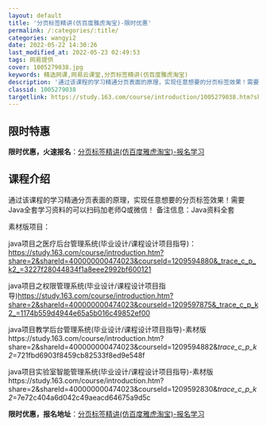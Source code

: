 ```yaml
---
layout: default
title: '分页标签精讲(仿百度雅虎淘宝)-限时优惠'
permalink: /:categories/:title/
categories: wangyi2
date: 2022-05-22 14:30:26
last_modified_at: 2022-05-23 02:49:53
tags: 网易提供
cover: 1005279038.jpg
keywords: 精选网课,网易云课堂,分页标签精讲(仿百度雅虎淘宝)
description: '通过该课程的学习精通分页表面的原理，实现任意想要的分页标签效果！需要Java全套学习资料的可以扫码加老师Q或微信！备注信'
classid: 1005279038
targetlink: https://study.163.com/course/introduction/1005279038.htm?share=1&shareId=1025206652&utm_campaign=share&utm_medium=iphoneShare&utm_source=&utm_u=1025206652
---
```


## 限时特惠

**限时优惠，火速报名**：[分页标签精讲(仿百度雅虎淘宝)-报名学习](https://study.163.com/course/introduction/1005279038.htm?share=1&shareId=1025206652&utm_campaign=share&utm_medium=iphoneShare&utm_source=&utm_u=1025206652)

## 课程介绍

通过该课程的学习精通分页表面的原理，实现任意想要的分页标签效果！需要Java全套学习资料的可以扫码加老师Q或微信！ 备注信息：Java资料全套



素材版项目：

java项目之医疗后台管理系统(毕业设计/课程设计项目指导)：https://study.163.com/course/introduction.htm?share=2&shareId=400000000474023&courseId=1209594880&_trace_c_p_k2_=3227f28044834f1a8eee2992bf600121

java项目之权限管理系统(毕业设计/课程设计项目指导)https://study.163.com/course/introduction.htm?share=2&shareId=400000000474023&courseId=1209597875&_trace_c_p_k2_=1174b559d4944e65a5b016c49852ef00

java项目教学后台管理系统(毕业设计/课程设计项目指导)-素材版https://study.163.com/course/introduction.htm?share=2&shareId=400000000474023&courseId=1209594882&_trace_c_p_k2_=721fbd6903f8459cb82533f8ed9e548f

java项目实验室智能管理系统(毕业设计/课程设计项目指导)-素材版https://study.163.com/course/introduction.htm?share=2&shareId=400000000474023&courseId=1209592830&_trace_c_p_k2_=7e72c404a6d042c49aeacd64675a9d5c

**限时优惠，报名地址**：[分页标签精讲(仿百度雅虎淘宝)-报名学习](https://study.163.com/course/introduction/1005279038.htm?share=1&shareId=1025206652&utm_campaign=share&utm_medium=iphoneShare&utm_source=&utm_u=1025206652)

